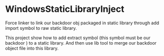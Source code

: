 # WindowsStaticLibraryInject

Force linker to link our backdoor obj packaged in static library through add import symbol to raw static library.

This project show how to add extract symbol (this symbol must  be our backdoor ) to a static library. And then use lib tool to merge our backdoor object file into this library.